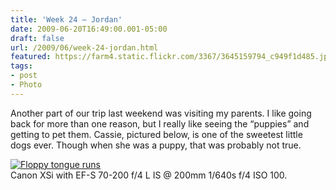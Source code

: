 ```yaml
---
title: 'Week 24 – Jordan'
date: 2009-06-20T16:49:00.001-05:00
draft: false
url: /2009/06/week-24-jordan.html
featured: https://farm4.static.flickr.com/3367/3645159794_c949f1d485.jpg
tags: 
- post
- Photo
---
```


Another part of our trip last weekend was visiting my parents. I like going back for more than one reason, but I really like seeing the “puppies” and getting to pet them. Cassie, pictured below, is one of the sweetest little dogs ever. Though when she was a puppy, that was probably not true.

[![Floppy
      tongue runs](https://farm4.static.flickr.com/3367/3645159794_c949f1d485.jpg)](https://www.flickr.com/photos/jhofker/3645159794/ "Floppy tongue runs by jhofker,
      on Flickr")  
Canon XSi with EF-S 70-200 f/4 L IS @ 200mm 1/640s f/4 ISO 100.